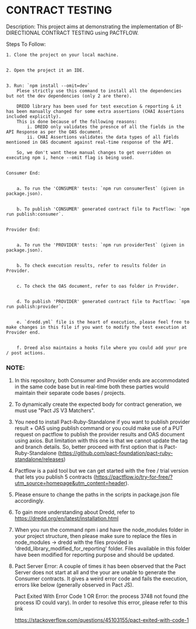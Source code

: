 # CONTRACT TESTING


Description: This project aims at demonstrating the implementation of BI-DIRECTIONAL CONTRACT TESTING using PACTFLOW.


Steps To Follow:


    1. Clone the project on your local machine.


    2. Open the project it an IDE.
    
    
    3. Run: `npm install --omit=dev`
        Plese strictly use this command to install all the dependencies but not the dev dependencies (only 2 are there).
    
        DREDD library has been used for test execution & reporting & it has been manually changed for some extra assertions (CHAI Assertions included explicitly).
        This is done because of the following reasons:
            i. DREDD only validates the presnce of all the fields in the API Response as per the OAS document.
            ii. CHAI Assertions validates the data types of all fields mentioned in OAS document against real-time response of the API.
    
        So, we don't want these manual changes to get overridden on executing npm i, hence --omit flag is being used.
        
    
    Consumer End:
    
    
        a. To run the 'CONSUMER' tests: `npm run consumerTest` (given in package.json).
        
        
        b. To publish 'CONSUMER' generated contract file to Pactflow: `npm run publish:consumer`.
    
    
    Provider End:
        
        
        a. To run the 'PROVIDER' tests: `npm run providerTest` (given in package.json).
        
        
        b. To check execution results, refer to results folder in Provider.
        
        
        c. To check the OAS document, refer to oas folder in Provider.
        
        
        d. To publish 'PROVIDER' generated contract file to Pactflow: `npm run publish:provider`.
        
        
        e. `dredd.yml` file is the heart of execution, please feel free to make changes in this file if you want to modify the test execution at Provider end.
        
        
        f. Dreed also maintains a hooks file where you could add your pre / post actions.



### NOTE:
1. In this repository, both Consumer and Provider ends are accommodated in the same code base but in real-time both these parties would maintain their separate code bases / projects. 


2. To dynamically create the expected body for contract generation, we must use "Pact JS V3 Matchers".


2. You need to install Pact-Ruby-Standalone if you want to publish provider result + OAS using publish command or you could make use of a PUT request on pactflow to publish the provider results and OAS document using axios. But limitation with this one is that we cannot update the tag and branch details.
So, better proceed with first option that is Pact-Ruby-Standalone (https://github.com/pact-foundation/pact-ruby-standalone/releases)


3. Pactflow is a paid tool but we can get started with the free / trial version that lets you publish 5 contracts (https://pactflow.io/try-for-free/?utm_source=homepage&utm_content=header).


4. Please ensure to change the paths in the scripts in package.json file accordingly.


5. To gain more understanding about Dredd, refer to https://dredd.org/en/latest/installation.html


6. When you run the command npm i and have the node_modules folder in your project structure, then please make sure to replace the files in node_modules -> dredd with the files provided in 'dredd_library_modified_for_reporting' folder. Files available in this folder have been modified for reporting purpose and should be updated.


7. Pact Server Error: A couple of times it has been observed that the Pact Server does not start at all and the your are unable to generate the Consumer contracts. It gives a weird error code and fails the execution, errors like below (generally observed in Pact JS).

    Pact Exited With Error Code 1 OR Error: the process 3748 not found (the process ID could vary). In order to resolve this error, please refer to this link

    https://stackoverflow.com/questions/45103155/pact-exited-with-code-1
